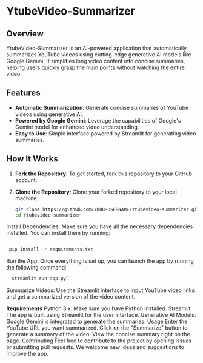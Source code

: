 # YtubeVideo-Summarizer

## Overview

YtubeVideo-Summarizer is an AI-powered application that automatically summarizes YouTube videos using cutting-edge generative AI models like Google Gemini. It simplifies long video content into concise summaries, helping users quickly grasp the main points without watching the entire video.

## Features

- **Automatic Summarization**: Generate concise summaries of YouTube videos using generative AI.
- **Powered by Google Gemini**: Leverage the capabilities of Google's Gemini model for enhanced video understanding.
- **Easy to Use**: Simple interface powered by Streamlit for generating video summaries.

## How It Works

1. **Fork the Repository**: To get started, fork this repository to your GitHub account.

2. **Clone the Repository**: Clone your forked repository to your local machine.
   ```bash
   git clone https://github.com/YOUR-USERNAME/Ytubevideo-summarizer.git
   cd Ytubevideo-summarizer
Install Dependencies: Make sure you have all the necessary dependencies installed. You can install them by running:

```bash

 pip install -r requirements.txt
```
 Run the App: Once everything is set up, you can launch the app by running the following command:
```bash
  streamlit run app.py`
```
Summarize Videos: Use the Streamlit interface to input YouTube video links and get a summarized version of the video content.

**Requirements**
Python 3.x: Make sure you have Python installed.
Streamlit: The app is built using Streamlit for the user interface.
Generative AI Models: Google Gemini is integrated to generate the summaries.
Usage
Enter the YouTube URL you want summarized.
Click on the "Summarize" button to generate a summary of the video.
View the concise summary right on the page.
Contributing
Feel free to contribute to the project by opening issues or submitting pull requests. We welcome new ideas and suggestions to improve the app.
